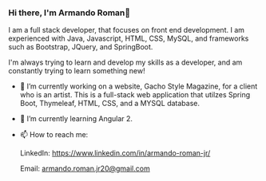 ### Hi there, I'm Armando Roman👋

I am a full stack developer, that focuses on front end development. I am experienced with Java, Javascript, HTML, CSS, MySQL, and frameworks such as Bootstrap, JQuery, and SpringBoot.

I'm always trying to learn and develop my skills as a developer, and am constantly trying to learn something new!

- 🔭 I’m currently working on a website, Gacho Style Magazine, for a client who is an artist. This is a full-stack web application that utilzes Spring Boot, Thymeleaf, HTML, CSS, and a MYSQL database. 

- 🌱 I’m currently learning Angular 2.

- 📫 How to reach me: 

  LinkedIn: https://www.linkedin.com/in/armando-roman-jr/
  
  Email: armando.roman.jr20@gmail.com
  


